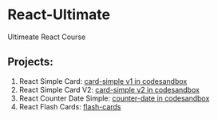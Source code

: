 # React-Ultimate
Ultimeate React Course

## Projects:
1. React Simple Card: [card-simple v1 in codesandbox](https://codesandbox.io/s/blazing-leftpad-cx722x?file=/src/index.js)
2. React Simple Card V2: [card-simple v2 in codesandbox](https://codesandbox.io/s/card-simple-qclwpm)
3. React Counter Date Simple: [counter-date in codesandbox](https://codesandbox.io/s/counterdate-simple-ncvp9y?file=/src/App.js)
4. React Flash Cards: [flash-cards](https://codesandbox.io/s/flash-cards-vf4rfw?file=/src/App.js)
